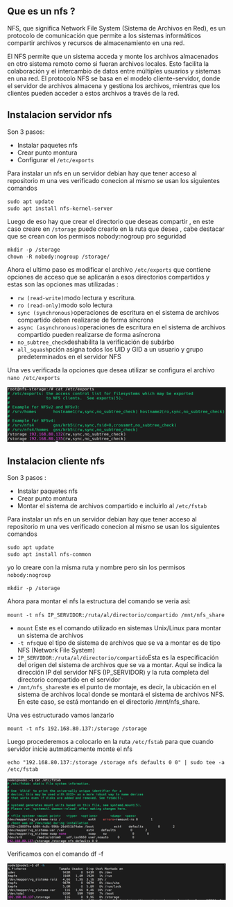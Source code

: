 ## Que es un nfs ?

NFS, que significa Network File System (Sistema de Archivos en Red), es un protocolo de comunicación que permite a los sistemas informáticos compartir archivos y recursos de almacenamiento en una red.

El NFS permite que un sistema acceda y monte los archivos almacenados en otro sistema remoto como si fueran archivos locales. Esto facilita la colaboración y el intercambio de datos entre múltiples usuarios y sistemas en una red. El protocolo NFS se basa en el modelo cliente-servidor, donde el servidor de archivos almacena y gestiona los archivos, mientras que los clientes pueden acceder a estos archivos a través de la red.

## Instalacion servidor nfs 

Son 3 pasos:

- Instalar paquetes nfs
- Crear punto montura
- Configurar el  `/etc/exports`

Para instalar un nfs en un servidor debian hay que tener acceso al repositorio m una ves verificado conecion al mismo se usan los siguientes comandos 

```
sudo apt update
sudo apt install nfs-kernel-server
```
Luego de eso hay que crear el directorio que deseas compartir , en este caso creare en `/storage` puede crearlo en la ruta que desea , cabe destacar que se crean con los permisos nobody:nogroup pro seguridad

```
mkdir -p /storage
chown -R nobody:nogroup /storage/ 
```
Ahora el ultimo paso es modificar el archivo `/etc/exports` que  contiene opciones de acceso que se aplicarán a esos directorios compartidos y estas son las opciones mas utilizadas :

- `rw (read-write)`modo lectura y escritura.
- `ro (read-only)`modo solo lectura
- `sync (synchronous)`operaciones de escritura en el sistema de archivos compartido deben realizarse de forma síncrona
- `async (asynchronous)`operaciones de escritura en el sistema de archivos compartido pueden realizarse de forma asíncrona
- `no_subtree_check`deshabilita la verificación de subárbo
- `all_squash`pción asigna todos los UID y GID a un usuario y grupo predeterminados en el servidor NFS

Una ves verificada la opciones que desea utilizar se configura el archivo `nano /etc/exports` 
  
![Diagrama](https://github.com/Andherson333333/Linux/blob/main/Creacion%20NFS%20cliente%20servidor/imagenes/nfs-1.png)


## Instalacion cliente nfs

Son 3 pasos :

- Instalar paquetes nfs
- Crear punto montura
- Montar el sistema de archivos compartido e incluirlo al `/etc/fstab`

Para instalar un nfs en un servidor debian hay que tener acceso al repositorio m una ves verificado conecion al mismo se usan los siguientes comandos 

```
sudo apt update
sudo apt install nfs-common
```
yo lo creare con la misma ruta y nombre pero sin los permisos `nobody:nogroup` 

```
mkdir -p /storage
```

Ahora para montar el nfs la estructura del comando se veria asi:

`mount -t nfs IP_SERVIDOR:/ruta/al/directorio/compartido /mnt/nfs_share`

- `mount` Este es el comando utilizado en sistemas Unix/Linux para montar un sistema de archivos
- `-t nfs`que el tipo de sistema de archivos que se va a montar es de tipo NFS (Network File System)
- `IP_SERVIDOR:/ruta/al/directorio/compartido`Esta es la especificación del origen del sistema de archivos que se va a montar. Aquí se indica la dirección IP del servidor NFS (IP_SERVIDOR) y la ruta completa del directorio compartido en el servidor
- `/mnt/nfs_share`ste es el punto de montaje, es decir, la ubicación en el sistema de archivos local donde se montará el sistema de archivos NFS. En este caso, se está montando en el directorio /mnt/nfs_share.

Una ves estructurado vamos lanzarlo 

```
mount -t nfs 192.168.80.137:/storage /storage
```

Luego procederemos a colocarlo en la ruta `/etc/fstab` para que cuando servidor inicie autmaticamente monte el nfs 

```
echo "192.168.80.137:/storage /storage nfs defaults 0 0" | sudo tee -a /etc/fstab
```

![Diagrama](https://github.com/Andherson333333/Linux/blob/main/Creacion%20NFS%20cliente%20servidor/imagenes/nfs-2.png)

Verificamos con el comando df -f 

![Diagrama](https://github.com/Andherson333333/Linux/blob/main/Creacion%20NFS%20cliente%20servidor/imagenes/nfs-3.png)









